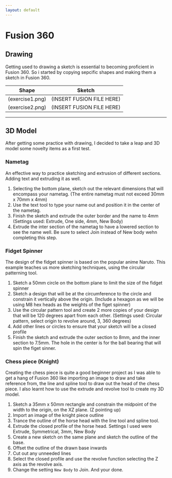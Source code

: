 ```yaml
---
layout: default
---
```


# Fusion 360
## Drawing
Getting used to drawing a sketch is essential to becoming proficient in Fusion 360. So i started by copying sepcific shapes and making them a sketch in Fusion 360.

|Shape |Sketch |
|--------|-------------|
|(exercise1.png)|(INSERT FUSION FILE HERE)|
|(exercise2.png)|(INSERT FUSION FILE HERE)|

* * *
## 3D Model
After getting some practice with drawing, I decided to take a leap and 3D model some novelty items as a first test.

### Nametag
An effective way to practice sketching and extrusion of different sections. Adding text and extruding it as well.
1. Selecting the bottom plane, sketch out the relevant dimensions that will encompass your nametag. (The entire nametag must not exceed 30mm x 70mm x 4mm)
2. Use the text tool to type your name out and position it in the center of the nametag.
3. Finish the sketch and extrude the outer border and the name to 4mm (Settings used: Extrude, One side, 4mm, New Body)
4. Extrude the inter section of the nametag to have a lowered section to see the name well. Be sure to select Join instead of New body wehn completing this step.


### Fidget Spinner
The design of the fidget spinner is based on the popular anime Naruto. This example teaches us more sketching techniques, using the circular patterning tool.
1. Sketch a 50mm circle on the bottom plane to limit the size of the fidget spinner
2. Sketch a design that will be at the circumference to the circle and constrain it vertically above the origin. (Include a hexagon as we will be using M8 hex heads as the weights of the figet spinner)
3. Use the circular pattern tool and create 2 more copies of your design that will be 120 degrees apart from each other. (Settings used: Circular pattern, select origin to revolve around, 3, 360 degrees)
4. Add other lines or circles to ensure that your sketch will be a closed profile
5. Finish the sketch and extrude the outer section to 8mm, and the inner section to 7.5mm. The hole in the center is for the ball bearing that will spin the figet sinner.


### Chess piece (Knight)
Creating the chess piece is quite a good beginner project as I was able to get a hang of Fusion 360 like importing an image to draw and take reference from, the line and spline tool to draw out the head of the chess piece. I also learnt how to use the extrude and revolve tool to create my 3D model.
1. Sketch a 35mm x 50mm rectangle and constrain the midpoint of the width to the origin, on the XZ plane. (Z pointing up)
2. Import an image of the knight piece outline
3. Trance the outline of the horse head with the line tool and spline tool.
4. Extrude the closed profile of the horse head. Settings I used were Extrude, Symmetrical, 3mm, New Body
5. Create a new sketch on the same plane and sketch the outline of the base.
6. Offset the outline of the drawn base inwards
7. Cut out any unneeded lines
8. Select the closed profile and use the revolve function selecting the Z axis as the revolve axis.
9. Change the setting `New Body` to Join. And your done.

